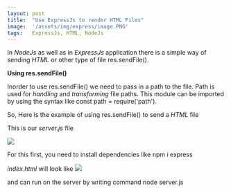 ```yaml
---
layout: post
title:  "Use ExpressJs to render HTML Files"
image:  '/assets/img/express/image.PNG'
tags:   ExpressJs, HTML, NodeJs
---
```


In _NodeJs_ as well as in _ExpressJs_ application there is a simple way of sending _HTML_ or other type of file res.sendFile().

**Using res.sendFile()**

Inorder to use res.sendFile() we need to pass in a path to the file. Path is used for _handling_ and _transforming_ file paths. This module can be imported by using the syntax like const path = require('path').

So, Here is the example of using res.sendFile() to send a _HTML_ file

This is our _server.js_ file

![]({{site.baseurl}}/assets/img/express/html.PNG)

For this first, you need to install dependencies like
npm i express

_index.html_ will look like
 ![]({{site.baseurl}}/assets/img/express/index.PNG)

and can run on the server by writing command node server.js
